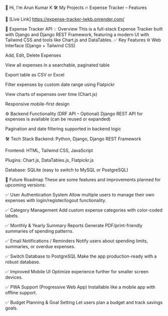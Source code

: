 👋 Hi, I'm Arun Kumar K
🛠️ My Projects
🔥 Expense Tracker – Features

🔹 [Live Link] https://expense-tracker-lwkb.onrender.com/

🔹 Expense Tracker API 💡 Overview This is a full-stack Expense Tracker built with Django and Django REST Framework, featuring a modern UI with Tailwind CSS and tools like Chart.js and DataTables.
✅ Key Features 🌐 Web Interface (Django + Tailwind CSS)

Add, Edit, Delete Expenses

View all expenses in a searchable, paginated table

Export table as CSV or Excel

Filter expenses by custom date range using Flatpickr

View charts of expenses over time (Chart.js)

Responsive mobile-first design

⚙️ Backend Functionality (DRF API – Optional) Django REST API for expenses is available (can be reused or expanded)

Pagination and date filtering supported in backend logic

🛠 Tech Stack Backend: Python, Django, Django REST Framework

Frontend: HTML, Tailwind CSS, JavaScript

Plugins: Chart.js, DataTables.js, Flatpickr.js

Database: SQLite (easy to switch to MySQL or PostgreSQL)

📌 Future Roadmap These are some features and improvements planned for upcoming versions:

✅ User Authentication System Allow multiple users to manage their own expenses with login/register/logout functionality.

✅ Category Management Add custom expense categories with color-coded labels.

✅ Monthly & Yearly Summary Reports Generate PDF/print-friendly summaries of spending patterns.

✅ Email Notifications / Reminders Notify users about spending limits, summaries, or overdue expenses.

✅ Switch Database to PostgreSQL Make the app production-ready with a robust database.

✅ Improved Mobile UI Optimize experience further for smaller screen devices.

✅ PWA Support (Progressive Web App) Installable like a mobile app with offline support.

✅ Budget Planning & Goal Setting Let users plan a budget and track savings goals.
